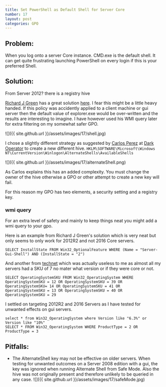 ```yaml
---
title: Set PowerShell as Default Shell for Server Core
number: 17
layout: post
categories: GPO
---
```


## Problem:
When you log onto a server Core instance. CMD.exe is the default shell.  It can get quite frustrating launching PowerShell on every login if this is your preferred Shell.  

## Solution:
From Server 2012? there is a registry hive

[Richard J Green](https://richardjgreen.net/about/) has a great solution [here](https://richardjgreen.net/setting-powershell-default-shell-server-core/).  I fear this might be a little heavy handed.  If this policy was accidently applied to a client machine or gui server then the default value of explorer.exe would be over-written and the results are interesting to imagine.  I have however used his WMI query later for extra filtering on my somewhat safer GPO.

![]({{ site.github.url }}/assets/images/17/shell.jpg)

I chose a slightly different strategy as suggested by [Carlos Perez](https://www.darkoperator.com/about-me/) at [Dark Operator](https://www.darkoperator.com/blog/2013/1/10/set-powershell-as-your-default-shell-in-windows-2012-core.html) to create a new different hive.  `HKLM\SOFTWARE\Microsoft\Windows NT\CurrentVersion\Winlogon\AlternateShells\AvailableShells`

![]({{ site.github.url }}/assets/images/17/alternateShell.png)

As Carlos explains this has an added complexity.  You must change the owner of the hive otherwise a GPO or other attempt to create a new key will fail.

For this reason my GPO has two elements, a security setting and a registry key.


### wmi query
For an extra level of safety and mainly to keep things neat you might add a wmi query to your gpo.

Here is an example from Richard J Green's solution which is very neat but only seems to only work for 2012R2 and not 2016 Core servers.

    SELECT InstallState FROM Win32_OptionalFeature WHERE (Name = "Server-Gui-Shell") AND (InstallState = "2")

And another from [technet](https://blogs.technet.microsoft.com/askds/2008/09/11/fun-with-wmi-filters-in-group-policy/) which was actually useless to me as almost all my servers had a SKU of 7 no mater what version or if they were core or not.

    SELECT OperatingSystemSKU FROM Win32_OperatingSystem WHERE OperatingSystemSKU = 12 OR OperatingSystemSKU = 39 OR OperatingSystemSKU= 14 OR OperatingSystemSKU = 41 OR OperatingSystemSKU = 13 OR OperatingSystemSKU = 40 OR OperatingSystemSKU = 29

I settled on targeting 2012R2 and 2016 Servers as I have tested for unwanted effects on gui servers.

    select * from Win32_OperatingSystem where Version like "6.3%" or Version like "10%"
    SELECT * FROM Win32_OperatingSystem WHERE ProductType = 2 OR ProductType = 3

## Pitfalls:
-  The AlternateShell key may not be effective on older servers.  When testing for unwanted outcomes on a Server 2008 edition with a gui, the key was ignored when running Alternate Shell from Safe Mode. Also the hive was not originally present and therefore unlikely to be queried in any case.
![]({{ site.github.url }}/assets/images/17/safeMode.jpg)

